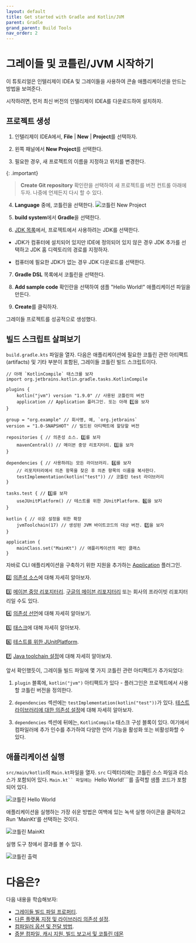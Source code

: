 ```yaml
---
layout: default
title: Get started with Gradle and Kotlin/JVM
parent: Gradle
grand_parent: Build Tools
nav_order: 2
---
```


# 그레이들 및 코틀린/JVM 시작하기

이 튜토리얼은 인텔리제이 IDEA 및 그레이들을 사용하여 콘솔 애플리케이션을 만드는 방법을 보여준다.

시작하려면, 먼저 최신 버전의 인텔리제이 IDEA를 다운로드하여 설치하자.

## 프로젝트 생성
1. 인텔리제이 IDEA에서, **File** | **New** | **Project**를 선택하자.

2. 왼쪽 패널에서 **New Project**를 선택한다.

3. 필요한 경우, 새 프로젝트의 이름을 지정하고 위치를 변경한다.

{: .important}
>**Create Git repository** 확인란을 선택하여 새 프로젝트를 버전  컨트롤 아래에 두자. 나중에 언제든지 다시 할 수 있다.

4. **Language** 중에, 코틀린을 선택한다.
![코틀린 New Project](https://kotlinlang.org/docs/images/jvm-new-gradle-project.png)

5. **build system**에서 **Gradle**을 선택한다.

6. [JDK 목록](https://www.oracle.com/java/technologies/downloads/)에서, 프로젝트에서 사용하려는 JDK를 선택한다.
- JDK가 컴퓨터에 설치되어 있지만 IDE에 정의되어 있지 않은 경우 JDK 추가를 선택하고 JDK 홈 디렉토리의 경로를 지정하자.

- 컴퓨터에 필요한 JDK가 없는 경우 JDK 다운로드를 선택한다.


7. **Gradle DSL** 목록에서 코틀린을 선택한다.

8. **Add sample code** 확인란을 선택하여 샘플 "Hello World!" 애플리케이션 파일을 만든다.

9. **Create**를 클릭하자.

그레이들 프로젝트를 성공적으로 생성했다.

## 빌드 스크립트 살펴보기
```build.gradle.kts``` 파일을 열자. 다음은 애플리케이션에 필요한 코틀린 관련 아티팩트(artifacts) 및 기타 부분이 포함된, 그레이들 코틀린 빌드 스크립트이다.

```
// 아래 `KotlinCompile` 태스크를 보자
import org.jetbrains.kotlin.gradle.tasks.KotlinCompile

plugins {
    kotlin("jvm") version "1.9.0" // 사용된 코틀린의 버전
    application // Application 플러그인. 또는 아래 1️⃣을 보자
}

group = "org.example" // 회사명, 예, `org.jetbrains`
version = "1.0-SNAPSHOT" // 빌드된 아티팩트에 할당할 버전

repositories { // 의존성 소스. 2️⃣를 보자
    mavenCentral() // 메이븐 중앙 리포지터리. 3️⃣을 보자
}

dependencies { // 사용하려는 모든 라이브러리. 4️⃣를 보자
    // 리포지터리에서 의존 항목을 찾은 후 의존 항목의 이름을 복사한다.
    testImplementation(kotlin("test")) // 코틀린 test 라이브러리
}

tasks.test { // 5️⃣를 보자
    useJUnitPlatform() // 테스트를 위한 JUnitPlatform. 6️⃣을 보자
}

kotlin { // 쉬운 설정을 위한 확장
    jvmToolchain(17) // 생성된 JVM 바이트코드의 대상 버전. 7️⃣을 보자
}

application {
    mainClass.set("MainKt") // 애플리케이션의 메인 클래스
}
```

자바로 CLI 애플리케이션을 구축하기 위한 지원을 추가하는 [Application](https://docs.gradle.org/current/userguide/application_plugin.html) 플러그인.

2️⃣ [의존성 소스](https://docs.gradle.org/current/userguide/declaring_repositories.html)에 대해 자세히 알아보자.

3️⃣ [메이븐 중앙 리포지터리](https://central.sonatype.com/?smo=true). [구글의 메이븐 리포지터리](https://maven.google.com/web/index.html) 또는 회사의 프라이빗 리포지터리일 수도 있다.

4️⃣ [의존성 선언](https://docs.gradle.org/current/userguide/declaring_dependencies.html)에 대해 자세히 알아보기.

5️⃣ [태스크](https://docs.gradle.org/current/dsl/org.gradle.api.Task.html)에 대해 자세히 알아보자.

6️⃣ [테스트를 위한 JUnitPlatform](https://docs.gradle.org/current/javadoc/org/gradle/api/tasks/testing/Test.html#useJUnitPlatform).

7️⃣ [Java toolchain 설정](https://kotlinlang.org/docs/gradle-configure-project.html#gradle-java-toolchains-support)에 대해 자세히 알아보자.


앞서 확인했듯이, 그레이들 빌드 파일에 몇 가지 코틀린 관련 아티팩트가 추가되었다:

1. ```plugin``` 블록에, ```kotlin("jvm")``` 아티팩트가 있다 - 플러그인은 프로젝트에서 사용할 코틀린 버전을 정의한다.

2. ```dependencies``` 섹션에는 ```testImplementation(kotlin("test"))```가 있다. [테스트 라이브러리에 대한 의존성 설정](https://kotlinlang.org/docs/gradle-configure-project.html#set-dependencies-on-test-libraries)에 대해 자세히 알아보자.

3. ```dependencies``` 섹션에 뒤에는, ```KotlinCompile``` 태스크 구성 블록이 있다. 여기에서 컴파일러에 추가 인수를 추가하여 다양한 언어 기능을 활성화 또는 비활성화할 수 있다.


## 애플리케이션 실행
 ```src/main/kotlin```의 ```Main.kt```파일을 열자. 
```src``` 디렉터리에는 코틀린 소스 파일과 리소스가 포함되어 있다. ```Main.kt`` 파일에는 ```Hello World!```를 출력할 샘플 코드가 포함되어 있다.

![코틀린 Hello World](https://kotlinlang.org/docs/images/jvm-main-kt-initial-gradle.png)

애플리케이션을 실행하는 가장 쉬운 방법은 여백에 있는 녹색 실행 아이콘을 클릭하고 Run 'MainKt'를 선택하는 것이다.

![코틀린 MainKt](https://kotlinlang.org/docs/images/jvm-run-app-gradle.png)

실행 도구 창에서 결과를 볼 수 있다.

![코틀린 출력](https://kotlinlang.org/docs/images/jvm-output-gradle.png)


# 다음은?

다음 내용을 학습해보자:

- [그레이들 빌드 파일 프로퍼티](https://docs.gradle.org/current/dsl/org.gradle.api.Project.html#N14E9A).
- [다른 플랫폼 지정 및 라이브러리 의존성 설정](https://kotlinlang.org/docs/gradle-configure-project.html).
- [컴파일러 옵션 및 전달 방법](https://kotlinlang.org/docs/gradle-compiler-options.html).
- [증분 컴파일, 캐시 지원, 빌드 보고서 및 코틀린 데몬](https://kotlinlang.org/docs/gradle-compilation-and-caches.html)